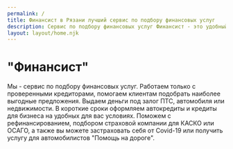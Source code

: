 ```yaml
---
permalink: /
title: Финансист в Рязани лучший сервис по подбору финансовых услуг
description: Сервис по подбору финансовых услуг Финансист - это удобный способ получить выгодные условия в кратчайшие сроки
layout: layout/home.njk
---
```


# "Финансист"

Мы - сервис по подбору финансовых услуг. Работаем только с проверенными кредиторами, помогаем клиентам подобрать наиболее выгодные предложения. Выдаем деньги под залог ПТС, автомобиля или недвижимости. В короткие сроки оформляем автокредиты и кредиты для бизнеса на удобных для вас условиях. Поможем с рефинансированием, подбором страховой компании для КАСКО или ОСАГО, а также вы можете застраховать себя от Covid-19 или получить услугу для автомобилистов "Помощь на дороге".
